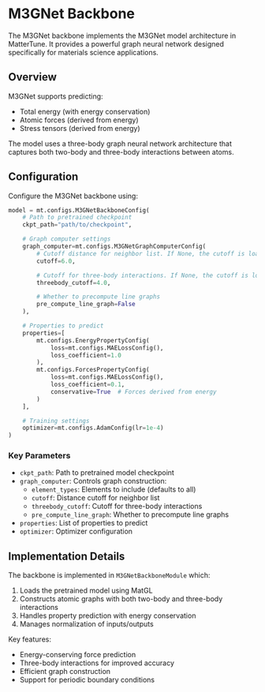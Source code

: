 # M3GNet Backbone

The M3GNet backbone implements the M3GNet model architecture in MatterTune. It provides a powerful graph neural network designed specifically for materials science applications.

## Overview

M3GNet supports predicting:
- Total energy (with energy conservation)
- Atomic forces (derived from energy)
- Stress tensors (derived from energy)

The model uses a three-body graph neural network architecture that captures both two-body and three-body interactions between atoms.

## Configuration

Configure the M3GNet backbone using:

```python
model = mt.configs.M3GNetBackboneConfig(
    # Path to pretrained checkpoint
    ckpt_path="path/to/checkpoint",

    # Graph computer settings
    graph_computer=mt.configs.M3GNetGraphComputerConfig(
        # Cutoff distance for neighbor list. If None, the cutoff is loaded from the checkpoint.
        cutoff=6.0,

        # Cutoff for three-body interactions. If None, the cutoff is loaded from the checkpoint.
        threebody_cutoff=4.0,

        # Whether to precompute line graphs
        pre_compute_line_graph=False
    ),

    # Properties to predict
    properties=[
        mt.configs.EnergyPropertyConfig(
            loss=mt.configs.MAELossConfig(),
            loss_coefficient=1.0
        ),
        mt.configs.ForcesPropertyConfig(
            loss=mt.configs.MAELossConfig(),
            loss_coefficient=0.1,
            conservative=True  # Forces derived from energy
        )
    ],

    # Training settings
    optimizer=mt.configs.AdamConfig(lr=1e-4)
)
```

### Key Parameters

- `ckpt_path`: Path to pretrained model checkpoint
- `graph_computer`: Controls graph construction:
  - `element_types`: Elements to include (defaults to all)
  - `cutoff`: Distance cutoff for neighbor list
  - `threebody_cutoff`: Cutoff for three-body interactions
  - `pre_compute_line_graph`: Whether to precompute line graphs
- `properties`: List of properties to predict
- `optimizer`: Optimizer configuration

## Implementation Details

The backbone is implemented in `M3GNetBackboneModule` which:

1. Loads the pretrained model using MatGL
2. Constructs atomic graphs with both two-body and three-body interactions
3. Handles property prediction with energy conservation
4. Manages normalization of inputs/outputs

Key features:
- Energy-conserving force prediction
- Three-body interactions for improved accuracy
- Efficient graph construction
- Support for periodic boundary conditions
